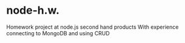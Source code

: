 ﻿# node-h.w.
Homework project at node.js second hand products
With experience connecting to MongoDB and using CRUD
